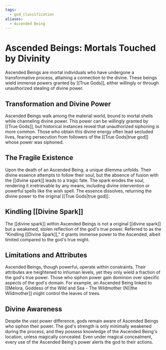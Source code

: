 ```yaml
---
tags:
  - god_classification
aliases:
  - Ascended Being
---
```

# Ascended Beings: Mortals Touched by Divinity

Ascended Beings are mortal individuals who have undergone a transformative process, attaining a connection to the divine. These beings wield immense powers granted by [[True Gods]], either willingly or through unauthorized stealing of divine power.

## Transformation and Divine Power

Ascended Beings walk among the material world, bound to mortal shells while channeling divine power. This power can be willingly granted by [[True Gods]], but historical instances reveal that unauthorized siphoning is more common. Those who obtain this divine energy often lead secluded lives, fearing persecution from followers of the [[True Gods|true god]] whose power was siphoned.

## The Fragile Existence

Upon the death of an Ascended Being, a unique dilemma unfolds. Their divine essence attempts to follow their soul, but the absence of fusion with the [[divine spark]] leads to a tragic fate. The spark erodes the soul, rendering it irretrievable by any means, including divine intervention or powerful spells like the wish spell. The essence dissolves, returning the divine power to the original [[True Gods|true god]].

## Kindling [[Divine Spark]]

The [[divine spark]] within Ascended Beings is not a original [[divine spark]] but a weakened, stolen reflection of the god's true power. Referred to as the "Kindling [[Divine Spark]]," it grants immense power to the Ascended, albeit limited compared to the god's true might.

## Limitations and Attributes

Ascended Beings, though powerful, operate within constraints. Their attributes are heightened to inhuman levels, yet they only wield a fraction of the god's true power. Those who siphon power gain dominion over specific aspects of the god's domain. For example, an Ascended Being linked to [[Melora, Goddess of the Wild and Sea - The Wildmother (N)|the Wildmother]] might control the leaves of trees.

## Divine Awareness

Despite the vast power difference, gods remain aware of Ascended Beings who siphon their power. The god's strength is only minimally weakened during the process, and they possess knowledge of the Ascended Being's location, unless magically concealed. Even under magical concealment, every use of the Ascended Being's power alerts the god to their actions.

